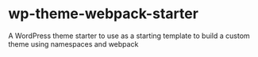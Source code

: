# wp-theme-webpack-starter
A WordPress theme starter to use as a starting template to build a custom theme using namespaces and webpack
